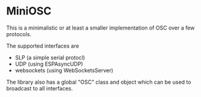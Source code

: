 # MiniOSC

This is a minimalistic or at least a smaller implementation of OSC over a few protocols.

The supported interfaces are
- SLP (a simple serial protocl)
- UDP (using ESPAsyncUDP)
- websockets (using WebSocketsServer)

The library also has a global "OSC" class and object which can be used to broadcast to all interfaces.


